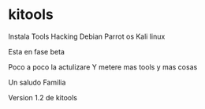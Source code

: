 # kitools
Instala Tools Hacking Debian Parrot os Kali linux


Esta en fase beta 


Poco a poco la actulizare
Y metere mas tools y mas cosas


Un saludo Familia


Version 1.2 de kitools
